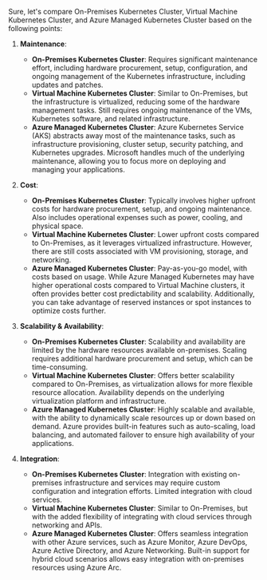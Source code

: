 Sure, let's compare On-Premises Kubernetes Cluster, Virtual Machine Kubernetes Cluster, and Azure Managed Kubernetes Cluster based on the following points:

1. **Maintenance**:
   - **On-Premises Kubernetes Cluster**: Requires significant maintenance effort, including hardware procurement, setup, configuration, and ongoing management of the Kubernetes infrastructure, including updates and patches.
   - **Virtual Machine Kubernetes Cluster**: Similar to On-Premises, but the infrastructure is virtualized, reducing some of the hardware management tasks. Still requires ongoing maintenance of the VMs, Kubernetes software, and related infrastructure.
   - **Azure Managed Kubernetes Cluster**: Azure Kubernetes Service (AKS) abstracts away most of the maintenance tasks, such as infrastructure provisioning, cluster setup, security patching, and Kubernetes upgrades. Microsoft handles much of the underlying maintenance, allowing you to focus more on deploying and managing your applications.

2. **Cost**:
   - **On-Premises Kubernetes Cluster**: Typically involves higher upfront costs for hardware procurement, setup, and ongoing maintenance. Also includes operational expenses such as power, cooling, and physical space.
   - **Virtual Machine Kubernetes Cluster**: Lower upfront costs compared to On-Premises, as it leverages virtualized infrastructure. However, there are still costs associated with VM provisioning, storage, and networking.
   - **Azure Managed Kubernetes Cluster**: Pay-as-you-go model, with costs based on usage. While Azure Managed Kubernetes may have higher operational costs compared to Virtual Machine clusters, it often provides better cost predictability and scalability. Additionally, you can take advantage of reserved instances or spot instances to optimize costs further.

3. **Scalability & Availability**:
   - **On-Premises Kubernetes Cluster**: Scalability and availability are limited by the hardware resources available on-premises. Scaling requires additional hardware procurement and setup, which can be time-consuming.
   - **Virtual Machine Kubernetes Cluster**: Offers better scalability compared to On-Premises, as virtualization allows for more flexible resource allocation. Availability depends on the underlying virtualization platform and infrastructure.
   - **Azure Managed Kubernetes Cluster**: Highly scalable and available, with the ability to dynamically scale resources up or down based on demand. Azure provides built-in features such as auto-scaling, load balancing, and automated failover to ensure high availability of your applications.

4. **Integration**:
   - **On-Premises Kubernetes Cluster**: Integration with existing on-premises infrastructure and services may require custom configuration and integration efforts. Limited integration with cloud services.
   - **Virtual Machine Kubernetes Cluster**: Similar to On-Premises, but with the added flexibility of integrating with cloud services through networking and APIs.
   - **Azure Managed Kubernetes Cluster**: Offers seamless integration with other Azure services, such as Azure Monitor, Azure DevOps, Azure Active Directory, and Azure Networking. Built-in support for hybrid cloud scenarios allows easy integration with on-premises resources using Azure Arc.